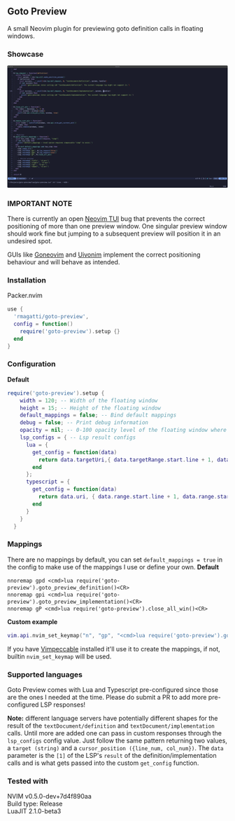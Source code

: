 ## Goto Preview
A small Neovim plugin for previewing goto definition calls in floating windows.

### Showcase
<img src="https://github.com/rmagatti/readme-assets/blob/main/goto-preview-zoomed.gif" />

### IMPORTANT NOTE
There is currently an open [Neovim TUI](https://github.com/neovim/neovim/issues/14735) bug that prevents the correct positioning of more than one preview window.
One singular preview window should work fine but jumping to a subsequent preview will position it in an undesired spot.

GUIs like [Goneovim](https://github.com/akiyosi/goneovim) and [Uivonim](https://github.com/smolck/uivonim) implement the correct positioning behaviour and will behave as intended.


### Installation
Packer.nvim
```lua
use {
  'rmagatti/goto-preview',
  config = function()
    require('goto-preview').setup {}
  end
}
```

### Configuration
**Default**
```lua
require('goto-preview').setup {
    width = 120; -- Width of the floating window
    height = 15; -- Height of the floating window
    default_mappings = false; -- Bind default mappings
    debug = false; -- Print debug information
    opacity = nil; -- 0-100 opacity level of the floating window where 100 is fully transparent.
    lsp_configs = { -- Lsp result configs
      lua = {
        get_config = function(data)
          return data.targetUri,{ data.targetRange.start.line + 1, data.targetRange.start.character }
        end
      };
      typescript = {
        get_config = function(data)
          return data.uri, { data.range.start.line + 1, data.range.start.character }
        end
      }
    }
  }
```

### Mappings
There are no mappings by default, you can set `default_mappings = true` in the config to make use of the mappings I use or define your own.
**Default**
```viml
nnoremap gpd <cmd>lua require('goto-preview').goto_preview_definition()<CR>
nnoremap gpi <cmd>lua require('goto-preview').goto_preview_implementation()<CR>
nnoremap gP <cmd>lua require('goto-preview').close_all_win()<CR>
```

**Custom example**
```lua
vim.api.nvim_set_keymap("n", "gp", "<cmd>lua require('goto-preview').goto_preview_definition()<CR>", {noremap=true})
```

If you have [Vimpeccable](https://github.com/svermeulen/vimpeccable) installed it'll use it to create the mappings, if not, builtin `nvim_set_keymap` will be used.

### Supported languages
Goto Preview comes with Lua and Typescript pre-configured since those are the ones I needed at the time. Please do submit a PR to add more pre-configured LSP responses!

**Note:** different language servers have potentially different shapes for the result of the `textDocument/definition` and `textDocument/implementation` calls.
Until more are added one can pass in custom responses through the `lsp_configs` config value. Just follow the same pattern returning two values, a `target (string)` and a `cursor_position ({line_num, col_num})`. The `data` parameter is the `[1]` of the LSP's `result` of the definition/implementation calls and is what gets passed into the custom `get_config` function.


### Tested with
NVIM v0.5.0-dev+7d4f890aa  
Build type: Release  
LuaJIT 2.1.0-beta3  
